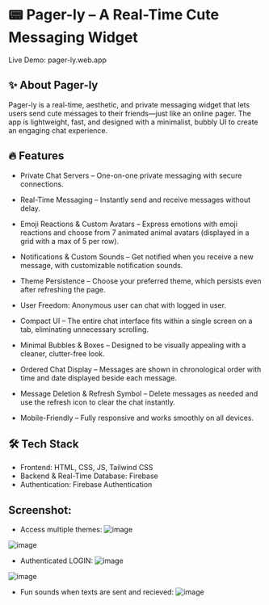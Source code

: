 # 📟 Pager-ly – A Real-Time Cute Messaging Widget
Live Demo:  pager-ly.web.app

## ✨ About Pager-ly
Pager-ly is a real-time, aesthetic, and private messaging widget that lets users send cute messages to their friends—just like an online pager. The app is lightweight, fast, and designed with a minimalist, bubbly UI to create an engaging chat experience.

## 🔥 Features
* Private Chat Servers – One-on-one private messaging with secure connections.

* Real-Time Messaging – Instantly send and receive messages without delay.

* Emoji Reactions & Custom Avatars – Express emotions with emoji reactions and choose from 7 animated animal avatars (displayed in a grid with a max of 5 per row).

* Notifications & Custom Sounds – Get notified when you receive a new message, with customizable notification sounds.

* Theme Persistence – Choose your preferred theme, which persists even after refreshing the page.

* User Freedom: Anonymous user can chat with logged in user.

* Compact UI – The entire chat interface fits within a single screen on a tab, eliminating unnecessary scrolling.

* Minimal Bubbles & Boxes – Designed to be visually appealing with a cleaner, clutter-free look.

* Ordered Chat Display – Messages are shown in chronological order with time and date displayed beside each message.

* Message Deletion & Refresh Symbol – Delete messages as needed and use the refresh icon to clear the chat instantly.

* Mobile-Friendly – Fully responsive and works smoothly on all devices.

## 🛠️ Tech Stack
* Frontend: HTML, CSS, JS, Tailwind CSS
* Backend & Real-Time Database: Firebase
* Authentication: Firebase Authentication

## Screenshot:
* Access multiple themes:
![image](https://github.com/user-attachments/assets/c0170613-9629-424c-9ca3-25c20e238e63)

![image](https://github.com/user-attachments/assets/fdac1898-51a9-4c49-bf94-527c7b0a2446)

* Authenticated LOGIN:
![image](https://github.com/user-attachments/assets/10098958-60e0-4783-bb54-fca4a0606e71)

![image](https://github.com/user-attachments/assets/c8c59bf6-020f-49c4-9b3c-2e7d9bf783e3)

* Fun sounds when texts are sent and recieved:
![image](https://github.com/user-attachments/assets/d5caf3d9-60b6-49af-b8ca-bf96c48e346b)





